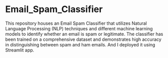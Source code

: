 # Email_Spam_Classifier
This repository houses an Email Spam Classifier that utilizes Natural Language Processing (NLP) techniques and different machine learning models to identify whether an email is spam or legitimate. The classifier has been trained on a comprehensive dataset and demonstrates high accuracy in distinguishing between spam and ham emails. And I deployed it using Streamlit app.
